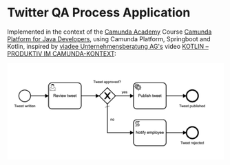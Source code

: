 # Twitter QA Process Application

Implemented in the context of the [Camunda Academy](https://academy.camunda.com) Course [Camunda Platform for Java Developers](https://academy.camunda.com/camunda-platform-java), using Camunda Platform, Springboot and Kotlin, inspired by [viadee Unternehmensberatung AG's](https://www.youtube.com/channel/UC1mFlqzB8uaAFxenRmHa13g) video [KOTLIN – PRODUKTIV IM CAMUNDA-KONTEXT](https://www.youtube.com/watch?v=RhIV9Nndl3I):

![Twitter QA Process](doc/twitter-qa-process.png "Twitter QA Process")


